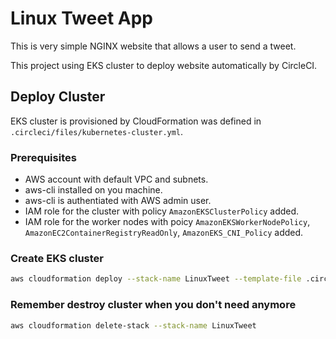 # Linux Tweet App

This is very simple NGINX website that allows a user to send a tweet. 

This project using EKS cluster to deploy website automatically by CircleCI.

## Deploy Cluster

EKS cluster is provisioned by CloudFormation was defined in `.circleci/files/kubernetes-cluster.yml`.

### Prerequisites
- AWS account with default VPC and subnets.
- aws-cli installed on you machine.
- aws-cli is authentiated with AWS admin user.
- IAM role for the cluster with policy `AmazonEKSClusterPolicy` added.
- IAM role for the worker nodes with poicy `AmazonEKSWorkerNodePolicy`, `AmazonEC2ContainerRegistryReadOnly`, `AmazonEKS_CNI_Policy` added.

### Create EKS cluster

```bash
aws cloudformation deploy --stack-name LinuxTweet --template-file .circleci/files/kubernetes-cluster.yml
```

### Remember destroy cluster when you don't need anymore

```bash
aws cloudformation delete-stack --stack-name LinuxTweet
```

